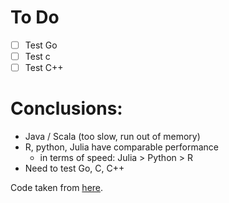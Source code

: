# To Do

- [ ] Test Go
- [ ] Test c
- [ ] Test C++

# Conclusions:

- Java / Scala (too slow, run out of memory)
- R, python, Julia have comparable performance
    - in terms of speed: Julia > Python > R
- Need to test Go, C, C++

Code taken from [here][1].

[1]: https://rosettacode.org/wiki/Fast_Fourier_transform
